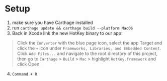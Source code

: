 # Setup

1. make sure you have Carthage installed
2. run `carthage update && carthage build --platform MacOS`
3. Back in Xcode link the new HotKey binary to our app:
> Click the `Converter` with the blue page icon, select the app Target and click the `+` icon under `Frameworks, Libraries, and Embedded Content`. Click `Add Files...` and navigate to the root directory of this project, then go to `Carthage` > `Build` > `Mac` > highlight `HotKey.framework` and click Open.
4. `Commamd + R`
